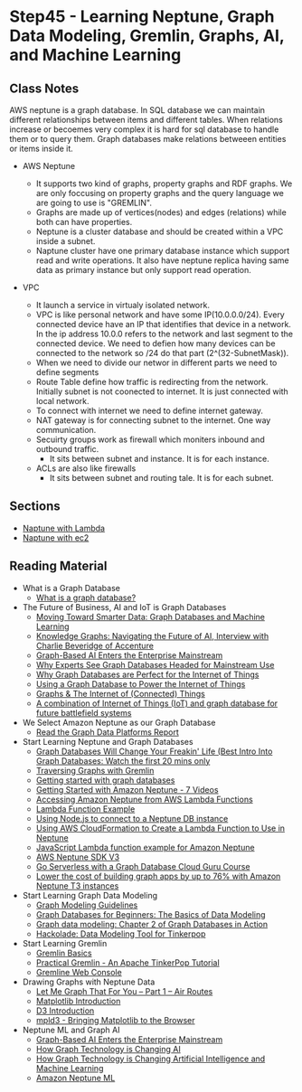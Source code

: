 # Step45 - Learning Neptune, Graph Data Modeling, Gremlin, Graphs, AI, and Machine Learning

## Class Notes

AWS neptune is a graph database. In SQL database we can maintain different relationships between items and different tables. When relations increase or becoemes very complex it is hard for sql database to handle them or to query them. Graph databases make relations betweeen entities or items inside it.

- AWS Neptune

  - It supports two kind of graphs, property graphs and RDF graphs. We are only foccusing on property graphs and the query language we are going to use is "GREMLIN".
  - Graphs are made up of vertices(nodes) and edges (relations) while both can have properties.
  - Neptune is a cluster database and should be created within a VPC inside a subnet.
  - Naptune cluster have one primary database instance which support read and write operations. It also have neptune replica having same data as primary instance but only support read operation.

- VPC
  - It launch a service in virtualy isolated network.
  - VPC is like personal network and have some IP(10.0.0.0/24). Every connected device have an IP that identifies that device in a network. In the ip address 10.0.0 refers to the network and last segment to the connected device. We need to defien how many devices can be connected to the network so /24 do that part (2^(32-SubnetMask)).
  - When we need to divide our networ in different parts we need to define segments
  - Route Table define how traffic is redirecting from the network. Initially subnet is not coonected to internet. It is just connected with local network.
  - To connect with internet we need to define internet gateway.
  - NAT gateway is for connecting subnet to the internet. One way communication.
  - Secuirty groups work as firewall which moniters inbound and outbound traffic.
    - It sits between subnet and instance. It is for each instance.
  - ACLs are also like firewalls
    - It sits between subnet and routing tale. It is for each subnet.

## Sections

- [Naptune with Lambda](./step00_neptune_lambda)
- [Naptune with ec2](./step01_neptune_ec2)

## Reading Material

- What is a Graph Database
  - [What is a graph database?](https://venturebeat.com/2021/02/08/what-is-a-graph-database/)
- The Future of Business, AI and IoT is Graph Databases
  - [Moving Toward Smarter Data: Graph Databases and Machine Learning](https://dzone.com/articles/graph-databases-machine-learning)
  - [Knowledge Graphs: Navigating the Future of AI, Interview with Charlie Beveridge of Accenture](https://neo4j.com/videos/knowledge-graphs-navigating-the-future-of-ai-interview-with-charlie-beveridge-of-accenture/)
  - [Graph-Based AI Enters the Enterprise Mainstream](https://www.informationweek.com/big-data/ai-machine-learning/graph-based-ai-enters-the-enterprise-mainstream/a/d-id/1340141)
  - [Why Experts See Graph Databases Headed for Mainstream Use](https://www.eweek.com/database/why-experts-see-graph-databases-headed-to-mainstream-use/)
  - [Why Graph Databases are Perfect for the Internet of Things](https://neo4j.com/blog/graph-databases-perfect-internet-things/)
  - [Using a Graph Database to Power the Internet of Things](https://vimeo.com/95437582)
  - [Graphs & The Internet of (Connected) Things](https://neo4j.com/blog/graph-of-things/)
  - [A combination of Internet of Things (IoT) and graph database for future battlefield systems](https://ieeexplore.ieee.org/document/8230010)
- We Select Amazon Neptune as our Graph Database
  - [Read the Graph Data Platforms Report](https://info.tigergraph.com/forrester-wave)
- Start Learning Neptune and Graph Databases
  - [Graph Databases Will Change Your Freakin' Life (Best Intro Into Graph Databases: Watch the first 20 mins only](https://www.youtube.com/watch?v=GekQqFZm7mA)
  - [Traversing Graphs with Gremlin](https://www.youtube.com/watch?v=mZmVnEzsDnY)
  - [Getting started with graph databases](https://docs.aws.amazon.com/neptune/latest/userguide/graph-get-started.html)
  - [Getting Started with Amazon Neptune - 7 Videos](https://pages.awscloud.com/AWS-Learning-Path-Getting-Started-with-Amazon-Neptune_2020_LP_0009-DAT.html)
  - [Accessing Amazon Neptune from AWS Lambda Functions](https://aws-samples.github.io/aws-dbs-refarch-graph/src/accessing-from-aws-lambda/)
  - [Lambda Function Example](https://docs.aws.amazon.com/neptune/latest/userguide/lambda-functions-examples.html)
  - [Using Node.js to connect to a Neptune DB instance](https://docs.aws.amazon.com/neptune/latest/userguide/access-graph-gremlin-node-js.html)
  - [Using AWS CloudFormation to Create a Lambda Function to Use in Neptune](https://docs.aws.amazon.com/neptune/latest/userguide/get-started-cfn-lambda.html)
  - [JavaScript Lambda function example for Amazon Neptune](https://docs.aws.amazon.com/neptune/latest/userguide/lambda-functions-examples.html)
  - [AWS Neptune SDK V3](https://docs.aws.amazon.com/AWSJavaScriptSDK/v3/latest/clients/client-neptune/index.html)
  - [Go Serverless with a Graph Database Cloud Guru Course](https://acloudguru.com/course/go-serverless-with-a-graph-database)
  - [Lower the cost of building graph apps by up to 76% with Amazon Neptune T3 instances](https://aws.amazon.com/blogs/database/increasing-cost-effectiveness-up-to-76-with-amazon-neptune-t3-burstable-instances/)
- Start Learning Graph Data Modeling
  - [Graph Modeling Guidelines](https://neo4j.com/developer/guide-data-modeling/)
  - [Graph Databases for Beginners: The Basics of Data Modeling](https://neo4j.com/blog/data-modeling-basics/)
  - [Graph data modeling: Chapter 2 of Graph Databases in Action](https://livebook.manning.com/book/graph-databases-in-action/chapter-2/)
  - [Hackolade: Data Modeling Tool for Tinkerpop](https://hackolade.com/help/TinkerPop.html)
- Start Learning Gremlin
  - [Gremlin Basics](https://docs.janusgraph.org/basics/gremlin/)
  - [Practical Gremlin - An Apache TinkerPop Tutorial](https://github.com/krlawrence/graph)
  - [Gremline Web Console](http://gremlinwebconsole.appspot.com/)
- Drawing Graphs with Neptune Data
  - [Let Me Graph That For You – Part 1 – Air Routes](https://aws.amazon.com/blogs/database/let-me-graph-that-for-you-part-1-air-routes/)
  - [Matplotlib Introduction](https://matplotlib.org/stable/tutorials/index.html#introductory)
  - [D3 Introduction](https://observablehq.com/@d3/learn-d3)
  - [mpld3 - Bringing Matplotlib to the Browser](https://mpld3.github.io/quickstart.html)
- Neptune ML and Graph AI
  - [Graph-Based AI Enters the Enterprise Mainstream](https://www.informationweek.com/big-data/ai-machine-learning/graph-based-ai-enters-the-enterprise-mainstream/a/d-id/1340141)
  - [How Graph Technology is Changing AI](https://databricks.com/session/how-graph-technology-is-changing-ai)
  - [How Graph Technology is Changing Artificial Intelligence and Machine Learning](https://neo4j.com/graphconnect-2018/session/graph-technology-ai-machine-learning)
  - [Amazon Neptune ML](https://aws.amazon.com/neptune/machine-learning/)
